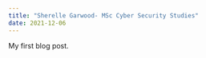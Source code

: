 ```yaml
---
title: "Sherelle Garwood- MSc Cyber Security Studies"
date: 2021-12-06
---
```

My first blog post. 
